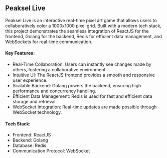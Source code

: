 ## Peaksel Live

Peaksel Live is an interactive real-time pixel art game that allows users to collaboratively color a 1000x1000 pixel grid. Built with a modern tech stack, this project demonstrates the seamless integration of ReactJS for the frontend, Golang for the backend, Redis for efficient data management, and WebSockets for real-time communication.

#### Key Features:

- Real-Time Collaboration: Users can instantly see changes made by others, fostering a collaborative environment.
- Intuitive UI: The ReactJS frontend provides a smooth and responsive user experience.
- Scalable Backend: Golang powers the backend, ensuring high performance and concurrency handling.
- Efficient Data Management: Redis is used for fast and efficient data storage and retrieval.
- WebSocket Integration: Real-time updates are made possible through WebSocket technology.

#### Tech Stack:

* Frontend: ReactJS
* Backend: Golang
* Database: Redis
* Communication Protocol: WebSocket
